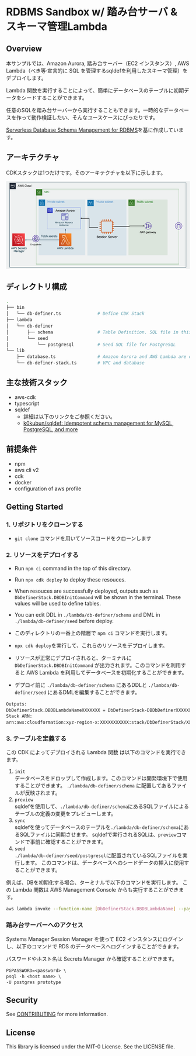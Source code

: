 # RDBMS Sandbox w/ 踏み台サーバ & スキーマ管理Lambda

## Overview

本サンプルでは、Amazon Aurora, 踏み台サーバー（EC2 インスタンス）, AWS Lambda（べき等·宣言的に SQL を管理するsqldefを利用したスキーマ管理）をデプロイします。

Lambda 関数を実行することによって、簡単にデータベースのテーブルに初期データをシードすることができます。

任意のSQLを踏み台サーバーから実行することもできます。一時的なデータベースを作って動作検証したい、そんなユースケースにぴったりです。

[Serverless Database Schema Management for RDBMS](https://github.com/aws-samples/aws-lambda-with-rdb)を基に作成しています。

## アーキテクチャ

CDKスタックは1つだけです。そのアーキテクチャを以下に示します。

![Architecture](./imgs/architecture.png)

## ディレクトリ構成

```sh
.
├── bin
│   └── db-definer.ts              # Define CDK Stack
├── lambda
│   └── db-definer
│       ├── schema                 # Table Definition. SQL file in this folder will be executed
│       └── seed
│           └── postgresql         # Seed SQL file for PostgreSQL
└── lib
    ├── database.ts                # Amazon Aurora and AWS Lambda are defined here
    └── db-definer-stack.ts        # VPC and database

```

## 主な技術スタック

- aws-cdk
- typescript
- sqldef
  - 詳細は以下のリンクをご参照ください。
  - [k0kubun/sqldef: Idempotent schema management for MySQL, PostgreSQL, and more](https://github.com/k0kubun/sqldef)

## 前提条件

- npm
- aws cli v2
- cdk
- docker
- configuration of aws profile

## Getting Started

### 1. リポジトリをクローンする

- `git clone` コマンドを用いてソースコードをクローンします

### 2. リソースをデプロイする

- Run `npm ci` command in the top of this directory.
- Run `npx cdk deploy` to deploy these resouces.
- When resouces are successfully deployed, outputs such as `DbDefinerStack.DBDBInitCommand` will be shown in the terminal. These values will be used to define tables.
- You can edit DDL in `./lambda/db-definer/schema` and DML in `./lambda/db-definer/seed` before deploy.

- このディレクトリの一番上の階層で `npm ci` コマンドを実行します。
- `npx cdk deploy`を実行して、これらのリソースをデプロイします。
- リソースが正常にデプロイされると、ターミナルに `DbDefinerStack.DBDBInitCommand` が出力されます。このコマンドを利用すると AWS Lambda を利用してデータベースを初期化することができます。
- デプロイ前に `./lambda/db-definer/schema` にあるDDLと `./lambda/db-definer/seed` にあるDMLを編集することができます。

```sh
Outputs:
DbDefinerStack.DBDBLambdaNameXXXXXXX = DbDefinerStack-DBDbDefinerXXXXXX
Stack ARN:
arn:aws:cloudformation:xyz-region-x:XXXXXXXXXXX:stack/DbDefinerStack/XXXXXXXXXXXXXXXXXX
```

### 3. テーブルを定義する

この CDK によってデプロイされる Lambda 関数 は以下のコマンドを実行できます。

1. `init`  
    データベースをドロップして作成します。このコマンドは開発環境下で使用することができます。
    `./lambda/db-definer/schema` に配置してあるファイルが反映されます。
2. `preview`  
    sqldefを使用して、`./lambda/db-definer/schema`にあるSQLファイルによるテーブルの定義の変更をプレビューします。
3. `sync`  
    sqldefを使ってデータベースのテーブルを`./lambda/db-definer/schema`にあるSQLファイルに同期させます。
    sqldefで実行されるSQLは、`preview`コマンドで事前に確認することができます。
4. `seed`  
    `./lambda/db-definer/seed/postgresql`に配置されているSQLファイルを実行します。
    このコマンドは、データベースへのシードデータの挿入に使用することができます。

例えば、DBを初期化する場合、ターミナルで以下のコマンドを実行します。
この Lambda 関数は AWS Management Console からも実行することができます。

```sh
aws lambda invoke --function-name [DbDefinerStack.DBDBLambdaName] --payload '{"command":"init"}' --cli-binary-format raw-in-base64-out res.txt
```

### 踏み台サーバーへのアクセス

Systems Manager Session Manager を使って EC2 インスタンスにログインし、以下のコマンドで RDS のデータベースへログインすることができます。

パスワードやホスト名は Secrets Manager から確認することができます。

```text
PGPASSWORD=<password> \
psql -h <host name> \
-U postgres prototype
```

## Security

See [CONTRIBUTING](CONTRIBUTING.md#security-issue-notifications) for more information.

## License

This library is licensed under the MIT-0 License. See the LICENSE file.

